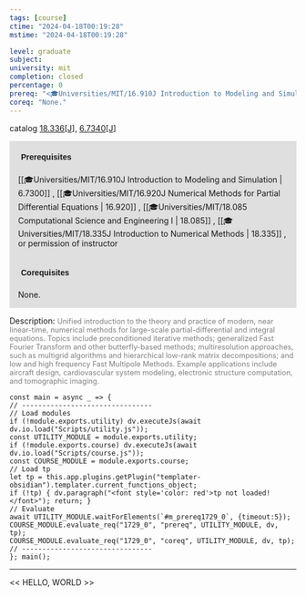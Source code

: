 ```yaml
---
tags: [course]
ctime: "2024-04-18T00:19:28"
mstime: "2024-04-18T00:19:28"

level: graduate
subject: 
university: mit
completion: closed
percentage: 0
prereq: "<🎓Universities/MIT/16.910J Introduction to Modeling and Simulation> , <🎓Universities/MIT/16.920J Numerical Methods for Partial Differential Equations> , <🎓Universities/MIT/18.085 Computational Science and Engineering I> , <🎓Universities/MIT/18.335J Introduction to Numerical Methods> , or permission of instructor"
coreq: "None."
---
```


catalog [18.336[J]](http://student.mit.edu/catalog/m18a.html#18.336), [6.7340[J]](http://student.mit.edu/catalog/m6c.html#6.7340)

<span style="display: block; padding: 15px; background-color: rgb(100, 100, 100, 0.2);"><font id="m_prereq1729_0" style="display: block; font-family: Arial, sans-serif; font-weight: bold; padding: 5px">Prerequisites</font><br><span id="prereq1729_0">[[🎓Universities/MIT/16.910J Introduction to Modeling and Simulation | 6.7300]] , [[🎓Universities/MIT/16.920J Numerical Methods for Partial Differential Equations | 16.920]] , [[🎓Universities/MIT/18.085 Computational Science and Engineering I | 18.085]] , [[🎓Universities/MIT/18.335J Introduction to Numerical Methods | 18.335]] , or permission of instructor</span></span>
<span style="display: block; padding: 15px; background-color: rgb(100, 100, 100, 0.2);"><font id="m_coreq1729_0" style="display: block; font-family: Arial, sans-serif; font-weight: bold; padding: 5px">Corequisites</font><br><span id="coreq1729_0">None.</span></span>

<font style="">Description:</font>
<font style="color: grey; font-size: 0.8rem;">Unified introduction to the theory and practice of modern, near linear-time, numerical methods for large-scale partial-differential and integral equations. Topics include preconditioned iterative methods; generalized Fast Fourier Transform and other butterfly-based methods; multiresolution approaches, such as multigrid algorithms and hierarchical low-rank matrix decompositions; and low and high frequency Fast Multipole Methods. Example applications include aircraft design, cardiovascular system modeling, electronic structure computation, and tomographic imaging.</font>

```dataviewjs
const main = async _ => {
// --------------------------------
// Load modules
if (!module.exports.utility) dv.executeJs(await dv.io.load("Scripts/utility.js"));
const UTILITY_MODULE = module.exports.utility;
if (!module.exports.course) dv.executeJs(await dv.io.load("Scripts/course.js"));
const COURSE_MODULE = module.exports.course;
// Load tp
let tp = this.app.plugins.getPlugin("templater-obsidian").templater.current_functions_object;
if (!tp) { dv.paragraph("<font style='color: red'>tp not loaded!</font>"); return; }
// Evaluate
await UTILITY_MODULE.waitForElements(`#m_prereq1729_0`, {timeout:5});
COURSE_MODULE.evaluate_req("1729_0", "prereq", UTILITY_MODULE, dv, tp);
COURSE_MODULE.evaluate_req("1729_0", "coreq", UTILITY_MODULE, dv, tp);
// --------------------------------
}; main();
```

---

<< HELLO, WORLD >>
